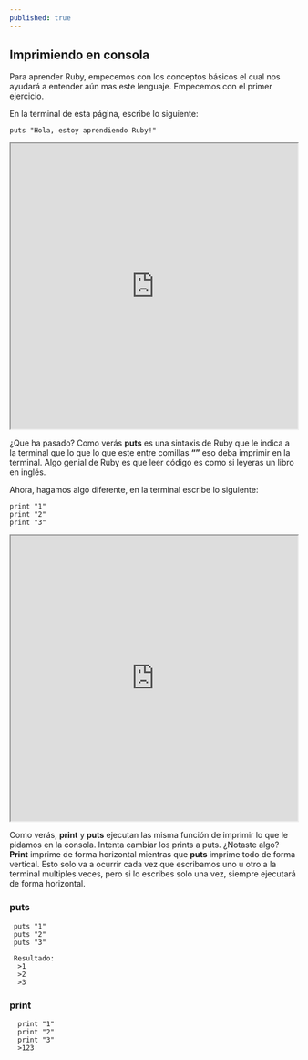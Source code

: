 ```yaml
---
published: true
---
```

## Imprimiendo en consola

Para aprender Ruby, empecemos con los conceptos básicos el cual nos ayudará a entender aún mas este lenguaje. Empecemos con el primer ejercicio.


En la terminal de esta página, escribe lo siguiente:

    puts "Hola, estoy aprendiendo Ruby!"
    
<iframe src="https://paiza.io/projects/e/z4klPIE6_kqiebKpxfz-Ow?theme=twilight" width="100%" height="500" scrolling="no" seamless="seamless"></iframe>

¿Que ha pasado? Como verás **puts** es una sintaxis de Ruby que le indica a la terminal que lo que lo que este entre comillas **“”** eso deba imprimir en la terminal. Algo genial de Ruby es que leer código es como si leyeras un libro en inglés. 


Ahora, hagamos algo diferente, en la terminal escribe lo siguiente:

    print "1"
    print "2"
    print "3"

<iframe src="https://paiza.io/projects/e/z4klPIE6_kqiebKpxfz-Ow?theme=twilight" width="100%" height="500" scrolling="no" seamless="seamless"></iframe>

Como verás, **print** y **puts** ejecutan las misma función de imprimir lo que le pidamos en la consola. Intenta cambiar los prints a puts.  ¿Notaste algo? **Print** imprime de forma horizontal mientras que **puts** imprime todo de forma vertical. Esto solo va a ocurrir cada vez que escribamos uno u otro a la terminal multiples veces, pero si lo escribes solo una vez, siempre ejecutará de forma horizontal.

### puts
     puts "1"
     puts "2"
     puts "3"

     Resultado:
      >1
      >2
      >3
    
### print
      print "1"
      print "2"
      print "3"
      >123